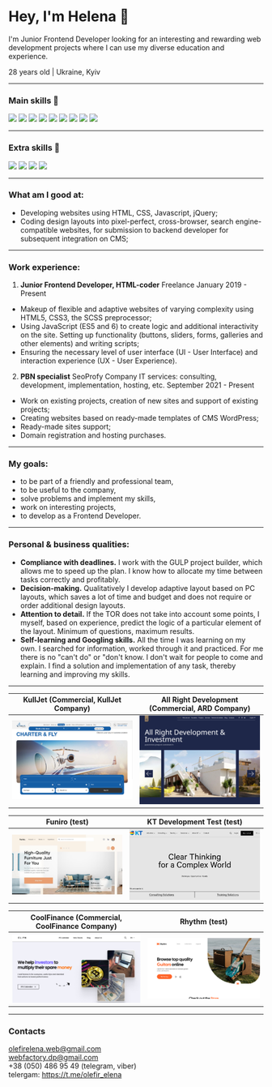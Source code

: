# Hey, I'm Helena 👋


I'm Junior Frontend Developer looking for an interesting and rewarding web development projects where I can use my diverse education and experience. 

28 years old | Ukraine, Kyiv
____

### Main skills 🚀

![](https://img.shields.io/badge/HTML5-E34F26?style=for-the-badge&logo=html5&logoColor=white)
![](https://img.shields.io/badge/CSS3-1572B6?style=for-the-badge&logo=css3&logoColor=white)
![](https://img.shields.io/badge/Sass-CC6699?style=for-the-badge&logo=sass&logoColor=white)
![](https://img.shields.io/badge/JavaScript-323330?style=for-the-badge&logo=javascript&logoColor=F7DF1E)
![](https://img.shields.io/badge/jQuery-0769AD?style=for-the-badge&logo=jquery&logoColor=white)
![](https://img.shields.io/badge/Gulp-CF4647?style=for-the-badge&logo=gulp&logoColor=white)
![](https://img.shields.io/badge/npm-CB3837?style=for-the-badge&logo=npm&logoColor=white)
![](https://img.shields.io/badge/GitHub-100000?style=for-the-badge&logo=github&logoColor=white)
![](https://img.shields.io/badge/GitHub%20Pages-222222?style=for-the-badge&logo=GitHub%20Pages&logoColor=white)
____

### Extra skills 🚀

![](https://img.shields.io/badge/Wordpress-21759B?style=for-the-badge&logo=wordpress&logoColor=white)
![](https://img.shields.io/badge/Figma-F24E1E?style=for-the-badge&logo=figma&logoColor=white)
![](https://img.shields.io/badge/Adobe%20Photoshop-31A8FF?style=for-the-badge&logo=Adobe%20Photoshop&logoColor=black)
![](https://img.shields.io/badge/Adobe%20Illustrator-FF9A00?style=for-the-badge&logo=adobe%20illustrator&logoColor=white)
____

### What am I good at:

- Developing websites using HTML, CSS, Javascript, jQuery;
- Coding design layouts into pixel-perfect, cross-browser, search engine-compatible websites, for submission to backend developer for subsequent integration on CMS;
____

### Work experience:

1. **Junior Frontend Developer, HTML-coder**
Freelance January 2019 - Present
- Makeup of flexible and adaptive websites of varying complexity using HTML5, CSS3, the SCSS preprocessor;
- Using JavaScript (ES5 and 6) to create logic and additional interactivity on the site. Setting up functionality (buttons, sliders, forms, galleries and other elements) and writing scripts;
- Ensuring the necessary level of user interface (UI - User Interface) and interaction experience (UX - User Experience).

2. **PBN specialist**
SeoProfy Company IT services: consulting, development, implementation, hosting, etc. September 2021 - Present
- Work on existing projects, creation of new sites and support of existing projects;
- Creating websites based on ready-made templates of CMS WordPress;
- Ready-made sites support;
- Domain registration and hosting purchases.
____

### My goals:

- to be part of a friendly and professional team,
- to be useful to the company,
- solve problems and implement my skills,
- work on interesting projects,
- to develop as a Frontend Developer.
____

### Personal & business qualities:

- **Compliance with deadlines.**  I work with the GULP project builder, which allows me to speed up the plan. I know how to allocate my time between tasks correctly and profitably.
- **Decision-making.** Qualitatively I develop adaptive layout based on PC layouts, which saves a lot of time and budget and does not require or order additional design layouts.
- **Attention to detail.** If the TOR does not take into account some points, I myself, based on experience, predict the logic of a particular element of the layout. Minimum of questions, maximum results.
- **Self-learning and Googling skills.** All the time I was learning on my own. I searched for information, worked through it and practiced. For me there is no "can't do" or "don't know. I don't wait for people to come and explain. I find a solution and implementation of any task, thereby learning and improving my skills.

____

| KullJet (Commercial, KullJet Company)  | All Right Development (Commercial, ARD Company) |
| ------------- | ------------- |
| [![name](https://github.com/OlefirElena/KullJet/blob/main/Private-Jet-Rental-European-Air-Charter-Cost-Hire-with-Kulljet-aero.png)](https://kulljet.aero/)  | [![name](https://github.com/OlefirElena/AllRight/blob/main/Home-All-Right-Development-Investment.png)](https://olefirelena.github.io/AllRight/)  |

| Funiro (test)  | KT Development Test (test) |
| ------------- | ------------- |
| [![name](https://github.com/OlefirElena/funiro/blob/main/img/funiro.jpg)](https://olefirelena.github.io/funiro/)  | [![name](https://github.com/OlefirElena/KTDevelopmentTest/blob/main/img/cover.jpg)](https://olefirelena.github.io/KTDevelopmentTest/)  |

| CoolFinance (Commercial, CoolFinance Company)  | Rhythm (test) |
| ------------- | ------------- |
| [![name](https://github.com/OlefirElena/CoolFinance/blob/main/img/cover.jpg)](https://olefirelena.github.io/CoolFinance/)  | [![name](https://github.com/OlefirElena/Rhythm/blob/main/img/Slice1.jpg)](https://olefirelena.github.io/Rhythm/)  |
____

### Contacts

olefirelena.web@gmail.com <br />
webfactory.dp@gmail.com <br />
+38 (050) 486 95 49 (telegram, viber)<br />
telergam: https://t.me/olefir_elena

